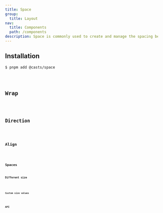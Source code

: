 ```yaml
---
title: Space
group:
  title: Layout
nav:
  title: Components
  path: /components
description: Space is commonly used to create and manage the spacing between page elements, providing a good sense of visual hierarchy and an aesthetically pleasing layout.
---
```


## Installation

```bash
$ pnpm add @casts/space
```

<code src="../examples/basic.tsx" />

## Wrap

<code src="../examples/wrap.tsx" />

## Direction

<code src="../examples/direction.tsx" />

## Align

<code src="../examples/align.tsx" />

## Spaces

### Different size

<code src="../examples/different-space-size.tsx" />

### Custom size values

<code src="../examples/custom-space.tsx" />

## API

<API src="@casts/space" exports='["Space"]'></API>
